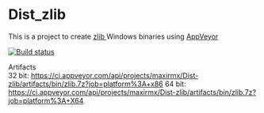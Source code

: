 # Dist_zlib

This is a project to create <a href="http://www.zlib.net"> zlib </a> Windows binaries using <a href="https://www.appveyor.com">AppVeyor</a><br />

[![Build status](https://ci.appveyor.com/api/projects/status/av2jl6wrvxxvcgry/branch/master?svg=true)](https://ci.appveyor.com/project/maxirmx/dist-zlib/branch/master)

Artifacts<br />
32 bit: https://ci.appveyor.com/api/projects/maxirmx/Dist-zlib/artifacts/bin/zlib.7z?job=platform%3A+x86
64 bit: https://ci.appveyor.com/api/projects/maxirmx/Dist-zlib/artifacts/bin/zlib.7z?job=platform%3A+X64
